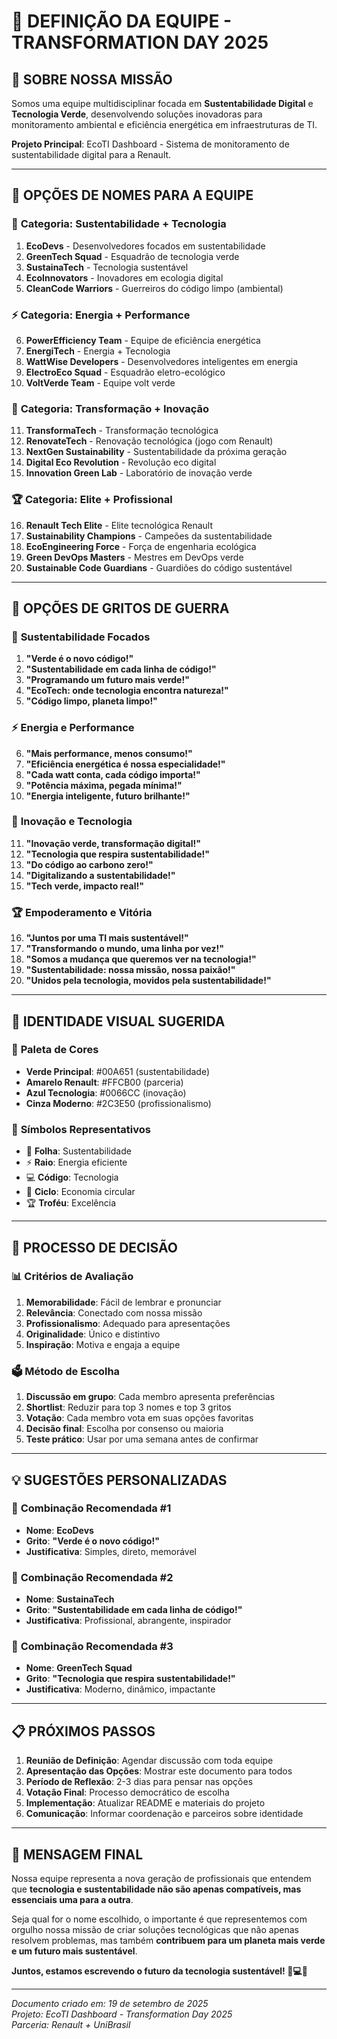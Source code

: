 # 🚀 **DEFINIÇÃO DA EQUIPE - TRANSFORMATION DAY 2025**

## 🎯 **SOBRE NOSSA MISSÃO**

Somos uma equipe multidisciplinar focada em **Sustentabilidade Digital** e **Tecnologia Verde**, desenvolvendo soluções inovadoras para monitoramento ambiental e eficiência energética em infraestruturas de TI.

**Projeto Principal**: EcoTI Dashboard - Sistema de monitoramento de sustentabilidade digital para a Renault.

---

## 👥 **OPÇÕES DE NOMES PARA A EQUIPE**

### 🌱 **Categoria: Sustentabilidade + Tecnologia**
1. **EcoDevs** - Desenvolvedores focados em sustentabilidade
2. **GreenTech Squad** - Esquadrão de tecnologia verde
3. **SustainaTech** - Tecnologia sustentável
4. **EcoInnovators** - Inovadores em ecologia digital
5. **CleanCode Warriors** - Guerreiros do código limpo (ambiental)

### ⚡ **Categoria: Energia + Performance**
6. **PowerEfficiency Team** - Equipe de eficiência energética
7. **EnergiTech** - Energia + Tecnologia
8. **WattWise Developers** - Desenvolvedores inteligentes em energia
9. **ElectroEco Squad** - Esquadrão eletro-ecológico
10. **VoltVerde Team** - Equipe volt verde

### 🔄 **Categoria: Transformação + Inovação**
11. **TransformaTech** - Transformação tecnológica
12. **RenovateTech** - Renovação tecnológica (jogo com Renault)
13. **NextGen Sustainability** - Sustentabilidade da próxima geração
14. **Digital Eco Revolution** - Revolução eco digital
15. **Innovation Green Lab** - Laboratório de inovação verde

### 🏆 **Categoria: Elite + Profissional**
16. **Renault Tech Elite** - Elite tecnológica Renault
17. **Sustainability Champions** - Campeões da sustentabilidade
18. **EcoEngineering Force** - Força de engenharia ecológica
19. **Green DevOps Masters** - Mestres em DevOps verde
20. **Sustainable Code Guardians** - Guardiões do código sustentável

---

## 🎵 **OPÇÕES DE GRITOS DE GUERRA**

### 💚 **Sustentabilidade Focados**
1. **"Verde é o novo código!"**
2. **"Sustentabilidade em cada linha de código!"**
3. **"Programando um futuro mais verde!"**
4. **"EcoTech: onde tecnologia encontra natureza!"**
5. **"Código limpo, planeta limpo!"**

### ⚡ **Energia e Performance**
6. **"Mais performance, menos consumo!"**
7. **"Eficiência energética é nossa especialidade!"**
8. **"Cada watt conta, cada código importa!"**
9. **"Potência máxima, pegada mínima!"**
10. **"Energia inteligente, futuro brilhante!"**

### 🚀 **Inovação e Tecnologia**
11. **"Inovação verde, transformação digital!"**
12. **"Tecnologia que respira sustentabilidade!"**
13. **"Do código ao carbono zero!"**
14. **"Digitalizando a sustentabilidade!"**
15. **"Tech verde, impacto real!"**

### 🏆 **Empoderamento e Vitória**
16. **"Juntos por uma TI mais sustentável!"**
17. **"Transformando o mundo, uma linha por vez!"**
18. **"Somos a mudança que queremos ver na tecnologia!"**
19. **"Sustentabilidade: nossa missão, nossa paixão!"**
20. **"Unidos pela tecnologia, movidos pela sustentabilidade!"**

---

## 🎨 **IDENTIDADE VISUAL SUGERIDA**

### 🌈 **Paleta de Cores**
- **Verde Principal**: #00A651 (sustentabilidade)
- **Amarelo Renault**: #FFCB00 (parceria)
- **Azul Tecnologia**: #0066CC (inovação)
- **Cinza Moderno**: #2C3E50 (profissionalismo)

### 🔧 **Símbolos Representativos**
- 🌱 **Folha**: Sustentabilidade
- ⚡ **Raio**: Energia eficiente
- 💻 **Código**: Tecnologia
- 🔄 **Ciclo**: Economia circular
- 🏆 **Troféu**: Excelência

---

## 📝 **PROCESSO DE DECISÃO**

### 📊 **Critérios de Avaliação**
1. **Memorabilidade**: Fácil de lembrar e pronunciar
2. **Relevância**: Conectado com nossa missão
3. **Profissionalismo**: Adequado para apresentações
4. **Originalidade**: Único e distintivo
5. **Inspiração**: Motiva e engaja a equipe

### 🗳️ **Método de Escolha**
1. **Discussão em grupo**: Cada membro apresenta preferências
2. **Shortlist**: Reduzir para top 3 nomes e top 3 gritos
3. **Votação**: Cada membro vota em suas opções favoritas
4. **Decisão final**: Escolha por consenso ou maioria
5. **Teste prático**: Usar por uma semana antes de confirmar

---

## 💡 **SUGESTÕES PERSONALIZADAS**

### 🎯 **Combinação Recomendada #1**
- **Nome**: **EcoDevs**
- **Grito**: **"Verde é o novo código!"**
- **Justificativa**: Simples, direto, memorável

### 🎯 **Combinação Recomendada #2**
- **Nome**: **SustainaTech**
- **Grito**: **"Sustentabilidade em cada linha de código!"**
- **Justificativa**: Profissional, abrangente, inspirador

### 🎯 **Combinação Recomendada #3**
- **Nome**: **GreenTech Squad**
- **Grito**: **"Tecnologia que respira sustentabilidade!"**
- **Justificativa**: Moderno, dinâmico, impactante

---

## 📋 **PRÓXIMOS PASSOS**

1. **Reunião de Definição**: Agendar discussão com toda equipe
2. **Apresentação das Opções**: Mostrar este documento para todos
3. **Período de Reflexão**: 2-3 dias para pensar nas opções
4. **Votação Final**: Processo democrático de escolha
5. **Implementação**: Atualizar README e materiais do projeto
6. **Comunicação**: Informar coordenação e parceiros sobre identidade

---

## 🌟 **MENSAGEM FINAL**

Nossa equipe representa a nova geração de profissionais que entendem que **tecnologia e sustentabilidade não são apenas compatíveis, mas essenciais uma para a outra**.

Seja qual for o nome escolhido, o importante é que representemos com orgulho nossa missão de criar soluções tecnológicas que não apenas resolvem problemas, mas também **contribuem para um planeta mais verde e um futuro mais sustentável**.

**Juntos, estamos escrevendo o futuro da tecnologia sustentável! 🌱💻🚀**

---

*Documento criado em: 19 de setembro de 2025*  
*Projeto: EcoTI Dashboard - Transformation Day 2025*  
*Parceria: Renault + UniBrasil*